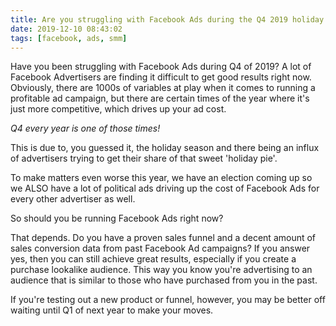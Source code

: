 ```yaml
---
title: Are you struggling with Facebook Ads during the Q4 2019 holiday season?
date: 2019-12-10 08:43:02
tags: [facebook, ads, smm]
---
```


Have you been struggling with Facebook Ads during Q4 of 2019? A lot of Facebook Advertisers are finding it difficult to get good results right now. Obviously, there are 1000s of variables at play when it comes to running a profitable ad campaign, but there are certain times of the year where it's just more competitive, which drives up your ad cost.

*Q4 every year is one of those times!*

This is due to, you guessed it, the holiday season and there being an influx of advertisers trying to get their share of that sweet 'holiday pie'.

To make matters even worse this year, we have an election coming up so we ALSO have a lot of political ads driving up the cost of Facebook Ads for every other advertiser as well.

So should you be running Facebook Ads right now?

That depends. Do you have a proven sales funnel and a decent amount of sales conversion data from past Facebook Ad campaigns? If you answer yes, then you can still achieve great results, especially if you create a purchase lookalike audience. This way you know you're advertising to an audience that is similar to those who have purchased from you in the past.

If you're testing out a new product or funnel, however, you may be better off waiting until Q1 of next year to make your moves.

